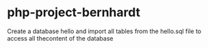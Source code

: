 # php-project-bernhardt
Create a database hello and import all tables from the hello.sql file to access all thecontent of the database
